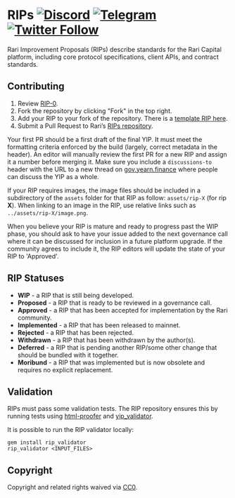 # RIPs [![Discord](https://img.shields.io/discord/734804446353031319.svg?color=768AD4&label=discord&logo=https%3A%2F%2Fdiscordapp.com%2Fassets%2F8c9701b98ad4372b58f13fd9f65f966e.svg)](https://discord.gg/Y6Zy7c2aat) [![Telegram](https://img.shields.io/badge/chat-on%20Telegram-blue.svg)](https://t.me/RariCapitalChat) [![Twitter Follow](https://img.shields.io/twitter/follow/raricapital.svg?label=RariCapital&style=social)](https://twitter.com/raricapital)

Rari Improvement Proposals (RIPs) describe standards for the Rari Capital platform, including core protocol specifications, client APIs, and contract standards.
 
## Contributing

 1. Review [RIP-0](RIPS/RIP-0.md).
 2. Fork the repository by clicking "Fork" in the top right.
 3. Add your RIP to your fork of the repository. There is a [template RIP here](rip-X.md).
 4. Submit a Pull Request to Rari’s [RIPs repository](https://github.com/Rari-Capital/Rari-Improvement-Proposals-RIPS-).

Your first PR should be a first draft of the final YIP. It must meet the formatting criteria enforced by the build (largely, correct metadata in the header). An editor will manually review the first PR for a new RIP and assign it a number before merging it. Make sure you include a `discussions-to` header with the URL to a new thread on [gov.yearn.finance](https://gov.yearn.finance/) where people can discuss the YIP as a whole.

If your RIP requires images, the image files should be included in a subdirectory of the `assets` folder for that RIP as follow: `assets/rip-X` (for rip **X**). When linking to an image in the RIP, use relative links such as `../assets/rip-X/image.png`.

When you believe your RIP is mature and ready to progress past the WIP phase, you should ask to have your issue added to the next governance call where it can be discussed for inclusion in a future platform upgrade. If the community agrees to include it, the RIP editors will update the state of your RIP to 'Approved'.

## RIP Statuses

* **WIP** - a RIP that is still being developed.
* **Proposed** - a RIP that is ready to be reviewed in a governance call.
* **Approved** - a RIP that has been accepted for implementation by the Rari community.
* **Implemented** - a RIP that has been released to mainnet.
* **Rejected** - a RIP that has been rejected.
* **Withdrawn** - a RIP that has been withdrawn by the author(s).
* **Deferred** - a RIP that is pending another RIP/some other change that should be bundled with it together.
* **Moribund** - a RIP that was implemented but is now obsolete and requires no explicit replacement.

## Validation

RIPs must pass some validation tests.  The RIP repository ensures this by running tests using [html-proofer](https://rubygems.org/gems/html-proofer) and [yip_validator](https://rubygems.org/gems/yip_validator).

It is possible to run the RIP validator locally:
```
gem install rip_validator
rip_validator <INPUT_FILES>
```

## Copyright

Copyright and related rights waived via [CC0](https://creativecommons.org/publicdomain/zero/1.0/).

